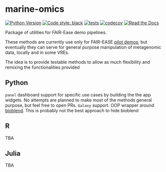 # marine-omics
[![Python Version](https://img.shields.io/pypi/pyversions/momics.svg?color=green)](https://python.org)
[![Code style: black](https://img.shields.io/badge/code%20style-black-000000.svg)](https://github.com/psf/black)
[![tests](https://github.com/palec87/marine-omics/workflows/tests/badge.svg)](https://github.com/palec87/marine-omics/actions)
[![codecov](https://codecov.io/gh/palec87/marine-omics/branch/main/graph/badge.svg)](https://codecov.io/gh/palec87/marine-omics)
[![Read the Docs](https://img.shields.io/readthedocs/marine-omics)](https://marine-omics.readthedocs.io/en/latest/)

Package of utilities for FAIR-Ease demo pipelines.

These methods are currently use only for FAIR-EASE [pilot demos](https://github.com/palec87/momics-demos), but eventually they can serve for general purpose manipulation of metagenomic data, locally and in some VREs.

The idea is to provide testable methods to allow as much flexibility and remixing the functionalities provided

## Python
`panel` dashboard support for specific use cases by building the the app widgets. No attempts are planned to make most of the methods general purpose, but feel free to open PRs.
`Galaxy` support. OOP wrapper around [bioblend](https://bioblend.readthedocs.io/en/latest/). This is probably not the best approach to hide bioblend 


## R
TBA

## Julia
TBA
